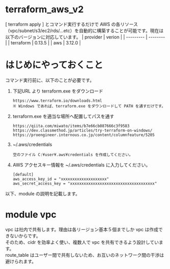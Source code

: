 # terraform_aws_v2
[ terraform apply ] とコマンド実行するだけで AWS の各リソース（vpc/subnet/s3/ec2/rds/...etc）を自動的に構築することが可能です。現在は以下のバージョンに対応しています。
| provider  | verion   |
| --------- | -------- |
| terraform | 0.13.5 |
| aws       | 3.12.0 |

# はじめにやっておくこと
コマンド実行前に、以下のことが必要です。
1. 下記URL より terraform.exe をダウンロード
    ```
    https://www.terraform.io/downloads.html
    ※ Windows であれば、terraform.exe をダウンロードして PATH を通すだけです。
    ```

2. terraform.exe を適当な場所へ配置してパスを通す

    ```
    https://qiita.com/miwato/items/b7e66cb087666c3f9583
    https://dev.classmethod.jp/articles/try-terraform-on-windows/
    https://proengineer.internous.co.jp/content/columnfeature/5205
    ```

3. ~/.aws/credentials
    ```
    空のファイル C:¥user¥.aws¥credentials を作成してください。
    ```

4. AWS アクセスキー情報を ~/.aws/credentials に入力してください。
    ```
    [default]
    aws_access_key_id = "xxxxxxxxxxxxxxxxxxxx"
    aws_secret_access_key = "xxxxxxxxxxxxxxxxxxxxxxxxxxxxxxxxxxxxx"
    ```

以下、module の説明を記載します。

# module vpc
vpc は社内で共有します。理由は各リージョン基本５個までしか vpc は作成できないからです。<br>
そのため、cidr を効率よく使い、複数人で vpc を共有できるよう設計しています。<br>
route_table はユーザー間で共有しないため、お互いのネットワーク間の干渉は避けられます。
